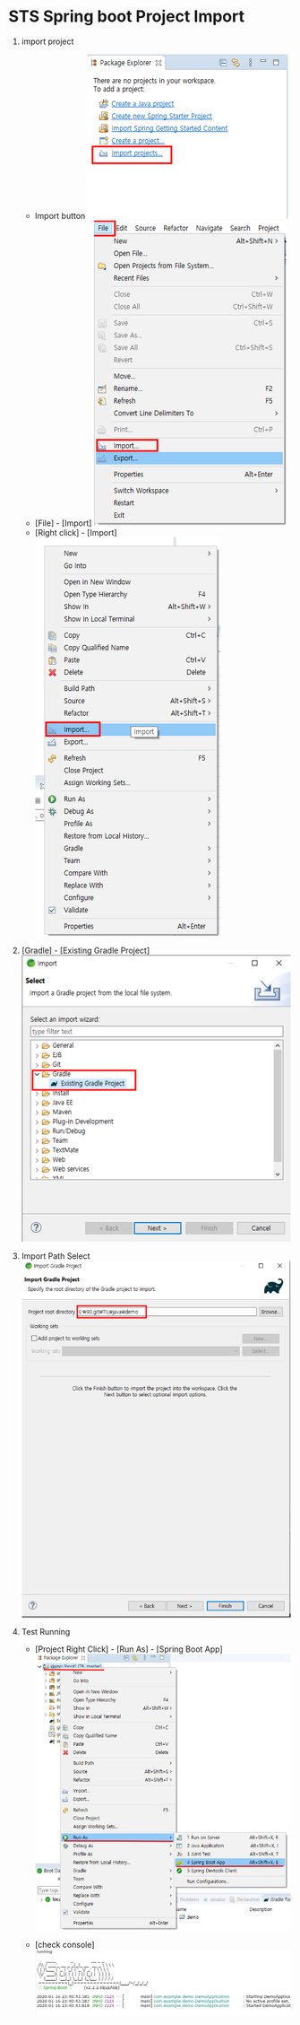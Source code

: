 # STS Spring boot Project Import

1. import project
    - Import button
    ![Import](images/sts_import_1.png)
    - [File] - [Import]
    ![Import](images/sts_import_2.png)
    - [Right click] - [Import]
    ![Import](images/sts_import_3.png)

2. [Gradle] - [Existing Gradle Project]
    ![Import](images/sts_import_4.png)

3. Import Path Select
    ![Import](images/sts_import_5.png)

4. Test Running
    - [Project Right Click] - [Run As] - [Spring Boot App]
    ![Import](images/sts_import_6.png)
    
    - [check console]
    ![Import](images/sts_import_7.png)
